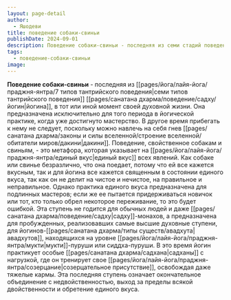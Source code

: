 ```yaml
---
layout: page-detail
author:
  - Яшодеви
title: поведение собаки-свиньи
publishDate: 2024-09-01
description: Поведение собаки-свиньи - последняя из семи стадий поведения йогина, в тот или иной момент своей духовной жизни.
tags:
  - поведение-собаки-свиньи
image:
---
```

**Поведение собаки-свиньи** - последняя из [[pages/йога/лайя-йога/праджня-янтра/7 типов тантрийского поведения|семи типов тантрийского поведения]] [[pages/санатана дхарма/поведение/садху/йогин|йогина]], в тот или иной момент своей духовной жизни. Она предназначена исключительно для того периода в йогической практике, когда уже достигнуто мастерство. В другое время прибегать к нему не следует, поскольку можно навлечь на себя гнев [[pages/санатана дхарма/законы и силы вселенной/строение вселенной/обитатели миров/дакини|дакини]]. Поведение, свойственное собакам и свиньям, - это метафора, которая указывает на [[pages/йога/лайя-йога/праджня-янтра/единый вкус|единый вкус]] всех явлений. Как собаке или свинье безразлично, что она поедает, потому что ей все кажется вкусным, так и для йогина все кажется священным в состоянии единого вкуса, так как он не делит на чистое и нечистое, на правильное и неправильное. Однако практика единого вкуса предназначена для подлинных мастеров; если же ее пытается придерживаться новичок или тот, кто только обрел некоторое переживание, то это будет ошибкой. Эта ступень не годится для обычных людей и даже [[pages/санатана дхарма/поведение/садху|садху]]-монахов, а предназначена для пробужденных, реализовавших самые высшие духовные ступени, для йогинов-[[pages/санатана дхарма/типы существ/авадхута|авадхутов]], находящихся на уровне [[pages/йога/лайя-йога/праджня-янтра/мукти|мукти]]-пуруши или сиддха-пуруши. В это время йогин практикует особые [[pages/санатана дхарма/садхана|садханы]] с нагрузкой, где он тренирует свое [[pages/йога/лайя-йога/праджня-янтра/созерцание|созерцательное присутствие]], освобождая даже тяжелые кармы. Эта последняя ступень означает окончательное объединение с недвойственностью, выход за пределы всякой двойственности и обретение единого вкуса.

